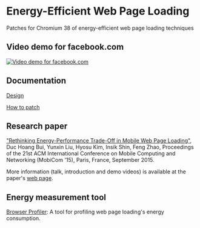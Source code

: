 # Energy-Efficient Web Page Loading
Patches for Chromium 38 of energy-efficient web page loading techniques

## Video demo for f<span>acebook</span>.com
[![Video demo for facebook.com](http://img.youtube.com/vi/p5qD1oe2f_0/0.jpg)](https://www.youtube.com/watch?v=p5qD1oe2f_0)

## Documentation
[Design](https://docs.google.com/document/d/1LmJ4bx4-PB3r7R_PreMySVeehjLwb62eylsgv_r7e6Y/edit?usp=sharing)

[How to patch](https://docs.google.com/document/d/1-HxSHusmhAFImI2uruCbvjFsNu-0OlOpr35XQmHmGbU/edit?usp=sharing)

## Research paper
["Rethinking Energy-Performance Trade-Off in Mobile Web Page Loading"](http://cps.kaist.ac.kr/papers/com073-buiA.pdf),
Duc Hoang Bui, Yunxin Liu, Hyosu Kim, Insik Shin, Feng Zhao,
Proceedings of the 21st ACM International Conference on Mobile Computing and Networking (MobiCom '15), Paris, France, September 2015.

More information (talk, introduction and demo videos) is available at the paper's [web page](http://cps.kaist.ac.kr/?page=research/eBrowser/contents.htm).

## Energy measurement tool
[Browser Profiler](https://github.com/ducalpha/browser_profiler): A tool for profiling web page loading's energy consumption.

